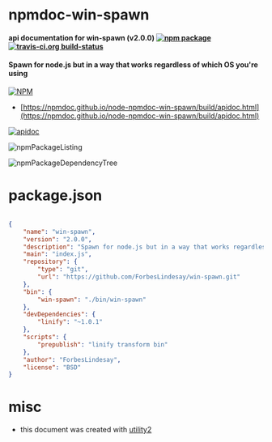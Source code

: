 # npmdoc-win-spawn

#### api documentation for  win-spawn (v2.0.0)  [![npm package](https://img.shields.io/npm/v/npmdoc-win-spawn.svg?style=flat-square)](https://www.npmjs.org/package/npmdoc-win-spawn) [![travis-ci.org build-status](https://api.travis-ci.org/npmdoc/node-npmdoc-win-spawn.svg)](https://travis-ci.org/npmdoc/node-npmdoc-win-spawn)

#### Spawn for node.js but in a way that works regardless of which OS you're using

[![NPM](https://nodei.co/npm/win-spawn.png?downloads=true&downloadRank=true&stars=true)](https://www.npmjs.com/package/win-spawn)

- [https://npmdoc.github.io/node-npmdoc-win-spawn/build/apidoc.html](https://npmdoc.github.io/node-npmdoc-win-spawn/build/apidoc.html)

[![apidoc](https://npmdoc.github.io/node-npmdoc-win-spawn/build/screenCapture.buildCi.browser.%252Ftmp%252Fbuild%252Fapidoc.html.png)](https://npmdoc.github.io/node-npmdoc-win-spawn/build/apidoc.html)

![npmPackageListing](https://npmdoc.github.io/node-npmdoc-win-spawn/build/screenCapture.npmPackageListing.svg)

![npmPackageDependencyTree](https://npmdoc.github.io/node-npmdoc-win-spawn/build/screenCapture.npmPackageDependencyTree.svg)



# package.json

```json

{
    "name": "win-spawn",
    "version": "2.0.0",
    "description": "Spawn for node.js but in a way that works regardless of which OS you're using",
    "main": "index.js",
    "repository": {
        "type": "git",
        "url": "https://github.com/ForbesLindesay/win-spawn.git"
    },
    "bin": {
        "win-spawn": "./bin/win-spawn"
    },
    "devDependencies": {
        "linify": "~1.0.1"
    },
    "scripts": {
        "prepublish": "linify transform bin"
    },
    "author": "ForbesLindesay",
    "license": "BSD"
}
```



# misc
- this document was created with [utility2](https://github.com/kaizhu256/node-utility2)
